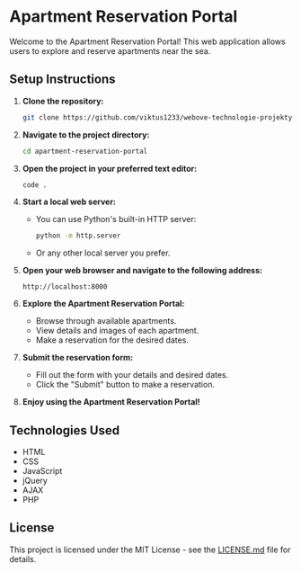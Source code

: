 # Apartment Reservation Portal

Welcome to the Apartment Reservation Portal! This web application allows users to explore and reserve apartments near the sea.

## Setup Instructions

1. **Clone the repository:** 
    ```bash
    git clone https://github.com/viktus1233/webove-technologie-projekty
    ```

2. **Navigate to the project directory:**
    ```bash
    cd apartment-reservation-portal
    ```

3. **Open the project in your preferred text editor:**
    ```bash
    code .
    ```

4. **Start a local web server:**
    - You can use Python's built-in HTTP server:
        ```bash
        python -m http.server
        ```
    - Or any other local server you prefer.

5. **Open your web browser and navigate to the following address:**
    ```
    http://localhost:8000
    ```

6. **Explore the Apartment Reservation Portal:**
    - Browse through available apartments.
    - View details and images of each apartment.
    - Make a reservation for the desired dates.

7. **Submit the reservation form:**
    - Fill out the form with your details and desired dates.
    - Click the "Submit" button to make a reservation.

8. **Enjoy using the Apartment Reservation Portal!**

## Technologies Used

- HTML
- CSS
- JavaScript
- jQuery
- AJAX
- PHP

## License

This project is licensed under the MIT License - see the [LICENSE.md](LICENSE.md) file for details.
